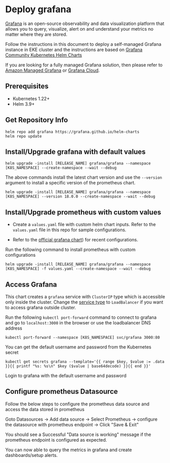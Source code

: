 # Deploy grafana

[Grafana](https://grafana.com/) is an open-source observability and data visualization platform that allows you to query, visualize, alert on and understand your metrics no matter where they are stored.

Follow the instructions in this document to deploy a self-managed Grafana instance in EKE cluster and the instructions are based on [Grafana Community Kubernetes Helm Charts](https://github.com/grafana/helm-charts/tree/main/charts/grafana)

If you are looking for a fully managed Grafana solution, then please refer to [Amazon Managed Grafana](https://aws.amazon.com/grafana/) or [Grafana Cloud](https://grafana.com/products/cloud/).

## Prerequisites

- Kubernetes 1.22+
- Helm 3.9+


## Get Repository Info

```console
helm repo add grafana https://grafana.github.io/helm-charts
helm repo update
```

## Install/Upgrade grafana with default values 

```console
helm upgrade -install [RELEASE_NAME] grafana/grafana --namespace [K8S_NAMESPACE] --create-namespace --wait --debug
```

The above commands install the latest chart version and use the `--version` argument to install a specific version of the prometheus chart.

```console
helm upgrade -install [RELEASE_NAME] grafana/grafana --namespace [K8S_NAMESPACE] --version 18.0.0 --create-namespace --wait --debug
```

## Install/Upgrade prometheus with custom values

- Create a `values.yaml` file with custom helm chart inputs. Refer to the `values.yaml` file in this repo for sample configurations. 

- Refer to the [official grafana chart](https://github.com/grafana/helm-charts/blob/main/charts/grafana/values.yaml)) for recent configurations. 

Run the following command to install prometheus with custom configurations

```console
helm upgrade -install [RELEASE_NAME] grafana/grafana --namespace [K8S_NAMESPACE] -f values.yaml --create-namespace --wait --debug
```

## Access Grafana

This chart creates a `grafana` service with `ClusterIP` type which is accessible only inside the cluster. Change the [service type](https://github.com/grafana/helm-charts/blob/main/charts/grafana/values.yaml#L173) to `LoadBalancer` if you want to access grafana outside cluster.

Run the following `kubectl port-forward` command to connect to grafana and go to `localhost:3000` in the browser or use the loadbalancer DNS address

```console
kubectl port-forward --namespace [K8S_NAMESPACE] svc/grafana 3000:80
```

You can get the default username and password from the Kubernetes secret

```console
kubectl get secrets grafana --template='{{ range $key, $value := .data }}{{ printf "%s: %s\n" $key ($value | base64decode) }}{{ end }}'
```

Login to grafana with the default username and password

## Configure prometheus Datasource

Follow the below steps to configure the prometheus data source and access the data stored in prometheus 

Goto Datasources -> Add data source -> Select Prometheus -> configure the datasource with prometheus endpoint -> Click "Save & Exit"

You should see a Successful "Data source is working" message if the prometheus endpoint is configured as expected.

You can now able to query the metrics in grafana and create dashboards/setup alerts.







